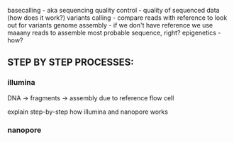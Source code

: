 basecalling - aka sequencing
quality control - quality of sequenced data (how does it work?)
variants calling - compare reads with reference to look out for variants
genome assembly - if we don't have reference we use maaany reads to assemble most probable sequence, right?
epigenetics - how?



## STEP BY STEP PROCESSES:

### illumina
DNA -> fragments -> assembly due to reference
flow cell

explain step-by-step how illumina and nanopore works

### nanopore

